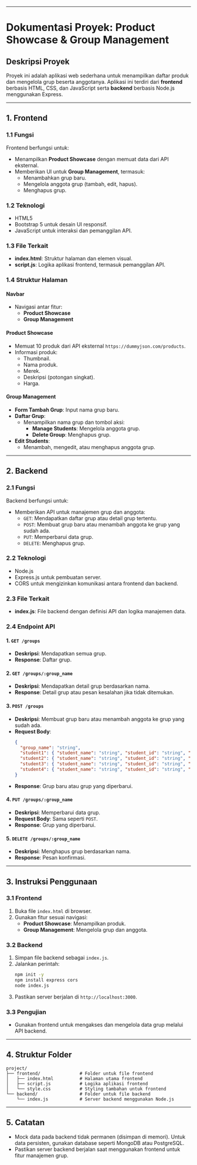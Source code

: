 

---

# Dokumentasi Proyek: **Product Showcase & Group Management**

## Deskripsi Proyek
Proyek ini adalah aplikasi web sederhana untuk menampilkan daftar produk dan mengelola grup beserta anggotanya. Aplikasi ini terdiri dari **frontend** berbasis HTML, CSS, dan JavaScript serta **backend** berbasis Node.js menggunakan Express.

---

## 1. **Frontend**

### 1.1 **Fungsi**
Frontend berfungsi untuk:
- Menampilkan **Product Showcase** dengan memuat data dari API eksternal.
- Memberikan UI untuk **Group Management**, termasuk:
  - Menambahkan grup baru.
  - Mengelola anggota grup (tambah, edit, hapus).
  - Menghapus grup.

### 1.2 **Teknologi**
- HTML5
- Bootstrap 5 untuk desain UI responsif.
- JavaScript untuk interaksi dan pemanggilan API.

### 1.3 **File Terkait**
- **index.html**: Struktur halaman dan elemen visual.
- **script.js**: Logika aplikasi frontend, termasuk pemanggilan API.

### 1.4 **Struktur Halaman**
#### **Navbar**
- Navigasi antar fitur:
  - **Product Showcase**
  - **Group Management**

#### **Product Showcase**
- Memuat 10 produk dari API eksternal `https://dummyjson.com/products`.
- Informasi produk:
  - Thumbnail.
  - Nama produk.
  - Merek.
  - Deskripsi (potongan singkat).
  - Harga.

#### **Group Management**
- **Form Tambah Grup**: Input nama grup baru.
- **Daftar Grup**:
  - Menampilkan nama grup dan tombol aksi:
    - **Manage Students**: Mengelola anggota grup.
    - **Delete Group**: Menghapus grup.
- **Edit Students**:
  - Menambah, mengedit, atau menghapus anggota grup.

---

## 2. **Backend**

### 2.1 **Fungsi**
Backend berfungsi untuk:
- Memberikan API untuk manajemen grup dan anggota:
  - `GET`: Mendapatkan daftar grup atau detail grup tertentu.
  - `POST`: Membuat grup baru atau menambah anggota ke grup yang sudah ada.
  - `PUT`: Memperbarui data grup.
  - `DELETE`: Menghapus grup.

### 2.2 **Teknologi**
- Node.js
- Express.js untuk pembuatan server.
- CORS untuk mengizinkan komunikasi antara frontend dan backend.

### 2.3 **File Terkait**
- **index.js**: File backend dengan definisi API dan logika manajemen data.

### 2.4 **Endpoint API**
#### 1. `GET /groups`
- **Deskripsi**: Mendapatkan semua grup.
- **Response**: Daftar grup.

#### 2. `GET /groups/:group_name`
- **Deskripsi**: Mendapatkan detail grup berdasarkan nama.
- **Response**: Detail grup atau pesan kesalahan jika tidak ditemukan.

#### 3. `POST /groups`
- **Deskripsi**: Membuat grup baru atau menambah anggota ke grup yang sudah ada.
- **Request Body**:
  ```json
  {
    "group_name": "string",
    "student1": { "student_name": "string", "student_id": "string", "student_class": "string" },
    "student2": { "student_name": "string", "student_id": "string", "student_class": "string" },
    "student3": { "student_name": "string", "student_id": "string", "student_class": "string" },
    "student4": { "student_name": "string", "student_id": "string", "student_class": "string" }
  }
  ```
- **Response**: Grup baru atau grup yang diperbarui.

#### 4. `PUT /groups/:group_name`
- **Deskripsi**: Memperbarui data grup.
- **Request Body**: Sama seperti `POST`.
- **Response**: Grup yang diperbarui.

#### 5. `DELETE /groups/:group_name`
- **Deskripsi**: Menghapus grup berdasarkan nama.
- **Response**: Pesan konfirmasi.

---

## 3. **Instruksi Penggunaan**

### 3.1 **Frontend**
1. Buka file `index.html` di browser.
2. Gunakan fitur sesuai navigasi:
   - **Product Showcase**: Menampilkan produk.
   - **Group Management**: Mengelola grup dan anggota.

### 3.2 **Backend**
1. Simpan file backend sebagai `index.js`.
2. Jalankan perintah:
   ```bash
   npm init -y
   npm install express cors
   node index.js
   ```
3. Pastikan server berjalan di `http://localhost:3000`.

### 3.3 **Pengujian**
- Gunakan frontend untuk mengakses dan mengelola data grup melalui API backend.

---

## 4. **Struktur Folder**
```
project/
├── frontend/               # Folder untuk file frontend
│   ├── index.html          # Halaman utama frontend
│   ├── script.js           # Logika aplikasi frontend
│   └── style.css           # Styling tambahan untuk frontend
└── backend/                # Folder untuk file backend
    └── index.js            # Server backend menggunakan Node.js
```

---

## 5. **Catatan**
- Mock data pada backend tidak permanen (disimpan di memori). Untuk data persisten, gunakan database seperti MongoDB atau PostgreSQL.
- Pastikan server backend berjalan saat menggunakan frontend untuk fitur manajemen grup.

